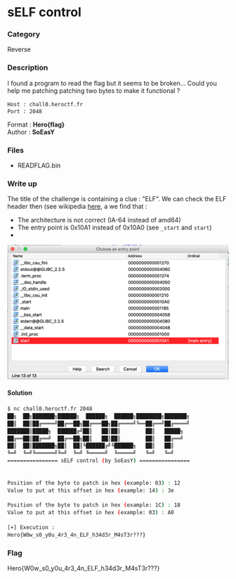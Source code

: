 # sELF control

### Category

Reverse

### Description

I found a program to read the flag but it seems to be broken... Could you help me patching patching two bytes to make it functional ? 

```
Host : chall0.heroctf.fr
Port : 2048
```

Format : **Hero{flag}**<br>
Author : **SoEasY**

### Files

- READFLAG.bin

### Write up

The title of the challenge is containing a clue : "ELF".
We can check the ELF header then (see wikipedia [here](https://en.wikipedia.org/wiki/Executable_and_Linkable_Format), a we find that :
- The architecture is not correct (IA-64 instead of amd64)
- The entry point is 0x10A1 instead of 0x10A0 (see `_start` and `start`)
- 
![IDA screenshot](IDA_ENTRY_POINT.png)

#### Solution

```bash
$ nc chall0.heroctf.fr 2048
██╗  ██╗███████╗██████╗  ██████╗  ██████╗████████╗███████╗
██║  ██║██╔════╝██╔══██╗██╔═══██╗██╔════╝╚══██╔══╝██╔════╝
███████║█████╗  ██████╔╝██║   ██║██║        ██║   █████╗  
██╔══██║██╔══╝  ██╔══██╗██║   ██║██║        ██║   ██╔══╝  
██║  ██║███████╗██║  ██║╚██████╔╝╚██████╗   ██║   ██║     
╚═╝  ╚═╝╚══════╝╚═╝  ╚═╝ ╚═════╝  ╚═════╝   ╚═╝   ╚═╝     
================ sELF control (by SoEasY) ================


Position of the byte to patch in hex (example: 03) : 12
Value to put at this offset in hex (example: 14) : 3e

Position of the byte to patch in hex (example: 1C) : 18
Value to put at this offset in hex (example: 03) : A0

[+] Execution : 
Hero{W0w_s0_y0u_4r3_4n_ELF_h34d3r_M4sT3r???}
```

### Flag

Hero{W0w_s0_y0u_4r3_4n_ELF_h34d3r_M4sT3r???}
